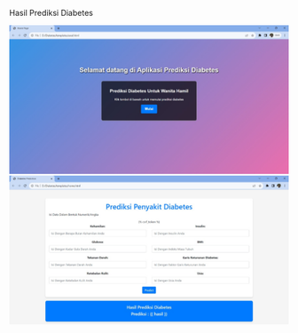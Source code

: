 Hasil Prediksi Diabetes

![alt text](https://github.com/DanU-R/Prediksi-Diabetes/blob/master/hasil/WhatsApp%20Image%202023-11-06%20at%2008.35.06.jpeg?raw=true)
![alt text](https://github.com/DanU-R/Prediksi-Diabetes/blob/master/hasil/WhatsApp%20Image%202023-11-06%20at%2008.34.55.jpeg?raw=true)

